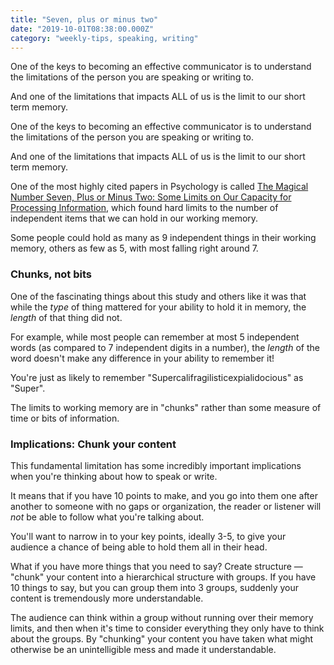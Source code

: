 ```yaml
---
title: "Seven, plus or minus two"
date: "2019-10-01T08:38:00.000Z"
category: "weekly-tips, speaking, writing"
---
```


One of the keys to becoming an effective communicator is to understand the limitations of the person you are speaking or writing to.

And one of the limitations that impacts ALL of us is the limit to our short term memory.

<!-- more -->

One of the keys to becoming an effective communicator is to understand the limitations of the person you are speaking or writing to.

And one of the limitations that impacts ALL of us is the limit to our short term memory.

One of the most highly cited papers in Psychology is called [The Magical Number Seven, Plus or Minus Two: Some Limits on Our Capacity for Processing Information](https://en.wikipedia.org/wiki/The_Magical_Number_Seven,_Plus_or_Minus_Two), which found hard limits to the number of independent items that we can hold in our working memory.

Some people could hold as many as 9 independent things in their working memory, others as few as 5, with most falling right around 7.

### Chunks, not bits

One of the fascinating things about this study and others like it was that while the _type_ of thing mattered for your ability to hold it in memory, the _length_ of that thing did not.

For example, while most people can remember at most 5 independent words (as compared to 7 independent digits in a number), the _length_ of the word doesn't make any difference in your ability to remember it!

You're just as likely to remember "Supercalifragilisticexpialidocious" as "Super".

The limits to working memory are in "chunks" rather than some measure of time or bits of information.

### Implications: Chunk your content

This fundamental limitation has some incredibly important implications when you're thinking about how to speak or write.

It means that if you have 10 points to make, and you go into them one after another to someone with no gaps or organization, the reader or listener will _not_ be able to follow what you're talking about.

You'll want to narrow in to your key points, ideally 3-5, to give your audience a chance of being able to hold them all in their head.

What if you have more things that you need to say?  Create structure &mdash; "chunk" your content into a hierarchical structure with groups. If you have 10 things to say, but you can group them into 3 groups, suddenly your content is tremendously more understandable.

The audience can think within a group without running over their memory limits, and then when it's time to consider everything they only have to think about the groups. By "chunking" your content you have taken what might otherwise be an unintelligible mess and made it understandable.

